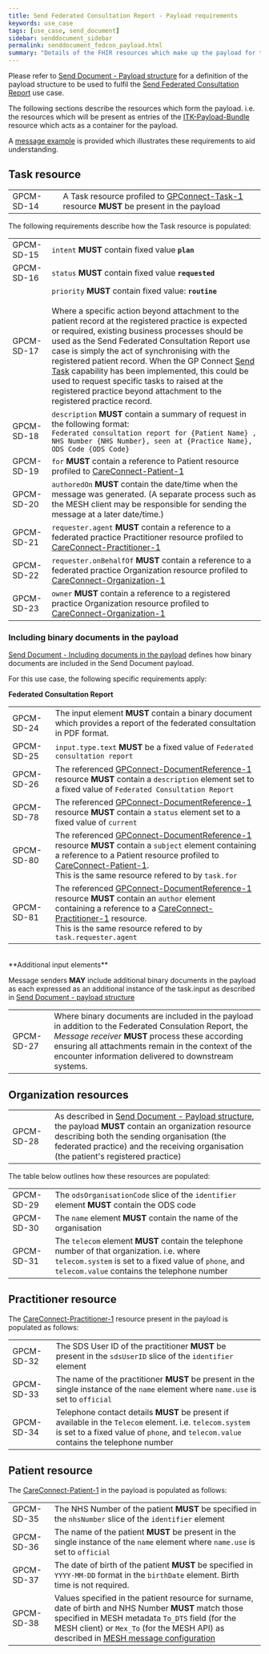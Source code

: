 ```yaml
---
title: Send Federated Consultation Report - Payload requirements
keywords: use_case
tags: [use_case, send_document]
sidebar: senddocument_sidebar
permalink: senddocument_fedcon_payload.html
summary: "Details of the FHIR resources which make up the payload for the Send Federated Consultation Report use case."
---
```


Please refer to [Send Document - Payload structure](senddocument_payload) for a definition of the payload structure to be used to fulfil the [Send Federated Consultation Report](http://localhost:4006/senddocument_fedcon_overview.html#federated-appointments-use-case) use case.

The following sections describe the resources which form the payload. i.e. the resources which will be present as entries of the [ITK-Payload-Bundle](https://fhir.nhs.uk/STU3/StructureDefinition/ITK-Payload-Bundle-1/_history/1.1) resource which acts as a container for the payload. 

A [message example](senddocument_payload) is provided which illustrates these requirements to aid understanding.

## Task resource ##

<table class="requirement-box">
  <tr>
    <td>GPCM-SD-14</td>
    <td>A Task resource profiled to <a href="https://fhir.nhs.uk/STU3/StructureDefinition/GPConnect-Task-1">GPConnect-Task-1</a> resource <b>MUST</b> be present in the payload</td>
  </tr>
</table>

The following requirements describe how the Task resource is populated:

<table class="requirement-box">
  <tr>
    <td>GPCM-SD-15</td>
    <td><code>intent</code> <b>MUST</b> contain fixed value <b><code>plan</code></b></td>
  </tr>
  <tr>
    <td>GPCM-SD-16</td>
    <td><code>status</code> <b>MUST</b> contain fixed value <b><code>requested</code></b></td>
  </tr>
  <tr>
    <td>GPCM-SD-17</td>
    <td><code>priority</code> <b>MUST</b> contain fixed value: <b><code>routine</code></b> <br/><br/>Where a specific action beyond attachment to the patient record at the registered practice is expected or required, existing business processes should be used as the Send Federated Consultation Report use case is simply the act of synchronising with the registered patient record. When the GP Connect <a href="sendtask.html">Send Task</a> capability has been implemented, this could be used to request specific tasks to raised at the registered practice beyond attachment to the registered practice record.</td>
  </tr>
  <tr>
    <td>GPCM-SD-18</td>
    <td><code>description</code> <b>MUST</b> contain a summary of request in the following format:<br/> <code>Federated consultation report for {Patient Name} , NHS Number {NHS Number}, seen at {Practice Name}, ODS Code {ODS Code}</code></td>
  </tr>
  <tr>
    <td>GPCM-SD-19</td>
    <td><code>for</code> <b>MUST</b> contain a reference to Patient resource profiled to <a href="https://fhir.hl7.org.uk/STU3/StructureDefinition/CareConnect-Patient-1">CareConnect-Patient-1</a></td>
  </tr>
  <tr>
    <td>GPCM-SD-20</td>
    <td><code>authoredOn</code> <b>MUST</b> contain the date/time when the message was generated. (A separate process such as the MESH client may be responsible for sending the message at a later date/time.) </td>
  </tr>
  <tr>
    <td>GPCM-SD-21</td>
    <td><code>requester.agent</code> <b>MUST</b> contain a reference to a federated practice Practitioner resource profiled to <a href="https://fhir.hl7.org.uk/STU3/StructureDefinition/CareConnect-Practitioner-">CareConnect-Practitioner-1</a></td>
  </tr>
  <tr>
    <td>GPCM-SD-22</td>
    <td> <code>requester.onBehalfOf</code> <b>MUST</b> contain a reference to a federated practice Organization resource profiled to <a href="https://fhir.hl7.org.uk/STU3/StructureDefinition/CareConnect-Organization-1">CareConnect-Organization-1</a></td>
  </tr>
  <tr>
    <td>GPCM-SD-23</td>
    <td> <code>owner</code> <b>MUST</b> contain a reference to a registered practice Organization resource profiled to <a href="[https://fhir.hl7.org.uk/STU3/StructureDefinition/CareConnect-Organization-1">CareConnect-Organization-1</a></td>
  </tr>
</table>

### Including binary documents in the payload ###

[Send Document - Including documents in the payload](http://localhost:4006/senddocument_fedcon_payload.html#including-binary-documents-in-the-payload) defines how binary documents are included in the Send Document payload.

For this use case, the following specific requirements apply:

**Federated Consultation Report** <br/>

<table class="requirement-box">
  <tr>
    <td>GPCM-SD-24</td>
    <td>The input element <b>MUST</b> contain a binary document which provides a report of the federated consultation in PDF format. </td>
  </tr>
  <tr>
    <td>GPCM-SD-25</td>
    <td><code>input.type.text</code> <b>MUST</b> be a fixed value of <code>Federated consultation report</code></td>
  </tr>
  <tr>
    <td>GPCM-SD-26</td>
    <td>The referenced <a href="https://fhir-test.nhs.uk/STU3/StructureDefinition/GPConnect-DocumentReference-1">GPConnect-DocumentReference-1</a> resource <b>MUST</b> contain a <code>description</code> element set to a fixed value of <code>Federated Consultation Report</code> </td>
  </tr>
  <tr>
    <td>GPCM-SD-78</td>
    <td>The referenced <a href="https://fhir-test.nhs.uk/STU3/StructureDefinition/GPConnect-DocumentReference-1">GPConnect-DocumentReference-1</a> resource <b>MUST</b> contain a <code>status</code> element set to a fixed value of <code>current</code> </td>
  </tr>
  <tr>
    <td>GPCM-SD-80</td>
    <td>The referenced <a href="https://fhir-test.nhs.uk/STU3/StructureDefinition/GPConnect-DocumentReference-1">GPConnect-DocumentReference-1</a> resource <b>MUST</b> contain a <code>subject</code> element containing a reference to a Patient resource profiled to <a href="https://fhir.hl7.org.uk/STU3/StructureDefinition/CareConnect-Patient-1">CareConnect-Patient-1</a>.<br/>
    This is the same resource refered to by <code>task.for</code></td>
  </tr>
  <tr>
    <td>GPCM-SD-81</td>
    <td>The referenced <a href="https://fhir-test.nhs.uk/STU3/StructureDefinition/GPConnect-DocumentReference-1">GPConnect-DocumentReference-1</a> resource <b>MUST</b> contain an <code>author</code> element containing a reference to a <a href="https://fhir.hl7.org.uk/STU3/StructureDefinition/CareConnect-Practitioner-">CareConnect-Practitioner-1</a> resource. <br/>
      This is the same resource refered to by <code>task.requester.agent</code></td>
  </tr>
</table>
	
<br/>
**Additional input elements**

Message senders **MAY** include additional binary documents in the payload as each expressed as an additional instance of the task.input as described in [Send Document - payload structure](senddocument_payload.html#including-documents-in-the-payload)

<table class="requirement-box">
  <tr>
    <td>GPCM-SD-27</td>
    <td>Where binary documents are included in the payload in addition to the Federated Consulation Report, the <i>Message receiver</i> <b>MUST</b> process these according ensuring all attachments remain in the context of the encounter information delivered to downstream systems.</td>
  </tr>
</table>

## Organization resources ##

<table class="requirement-box">
  <tr>
    <td>GPCM-SD-28</td>
    <td>As described in <a href="senddocument_payload.html">Send Document - Payload structure</a>, the payload <b>MUST</b> contain an organization resource describing both the sending organisation (the federated practice) and the receiving organisation (the patient's registered practice)</td>
  </tr>
</table>

The table below outlines how these resources are populated:

<table class="requirement-box">
  <tr>
    <td>GPCM-SD-29</td>
    <td>The <code>odsOrganisationCode</code> slice of the <code>identifier</code> element <b>MUST</b> contain the ODS code</td>
  </tr>
  <tr>
    <td>GPCM-SD-30</td>
    <td>The <code>name</code> element <b>MUST</b> contain the name of the organisation</td>
  </tr>
  <tr>
    <td>GPCM-SD-31</td>
    <td>The <code>telecom</code> element <b>MUST</b> contain the telephone number of that organization. i.e. where <code>telecom.system</code> is set to a fixed value of <code>phone</code>, and <code>telecom.value</code> contains the telephone number</td>
  </tr>
</table>

## Practitioner resource ##

The [CareConnect-Practitioner-1](https://fhir.hl7.org.uk/STU3/StructureDefinition/CareConnect-Practitioner-1) resource present in the payload is populated as follows:

<table class="requirement-box">
  <tr>
    <td>GPCM-SD-32</td>
    <td>The SDS User ID of the practitioner <b>MUST</b> be present in the <code>sdsUserID</code> slice of the <code>identifier</code> element</td>
  </tr>
  <tr>
    <td>GPCM-SD-33</td>
    <td>The name of the practitioner <b>MUST</b> be present in the single instance of the <code>name</code> element where <code>name.use</code> is set to <code>official</code></td>
  </tr>
  <tr>
    <td>GPCM-SD-34</td>
    <td>Telephone contact details <b>MUST</b> be present if available in the <code>Telecom</code> element. i.e. <code>telecom.system</code> is set to a fixed value of <code>phone</code>, and <code>telecom.value</code> contains the telephone number</td>
  </tr>
</table>

## Patient resource ##

The [CareConnect-Patient-1](https://fhir.hl7.org.uk/STU3/StructureDefinition/CareConnect-Patient-1) in the payload is populated as follows:

<table class="requirement-box">
  <tr>
    <td>GPCM-SD-35</td>
    <td>The NHS Number of the patient <b>MUST</b> be specified in the <code>nhsNumber</code> slice of the <code>identifier</code> element</td>
  </tr>
  <tr>
    <td>GPCM-SD-36</td>
    <td>The name of the patient <b>MUST</b> be present in the single instance of the <code>name</code> element where <code>name.use</code> is set to <code>official</code></td>
  </tr>
  <tr>
    <td>GPCM-SD-37</td>
    <td>The date of birth of the patient <b>MUST</b> be specified in <code>YYYY-MM-DD</code> format in the <code>birthDate</code> element. Birth time is not required.</td>
  </tr>
  <tr>
    <td>GPCM-SD-38</td>
    <td>Values specified in the patient resource for surname, date of birth and NHS Number <b>MUST</b> match those specified in MESH metadata <code>To_DTS</code> field (for the MESH client) or <code>Mex_To</code> (for the MESH API) as described in <a href="senddocument_fedcon_mesh.html">MESH message configuration</a></td>
  </tr>
</table>
